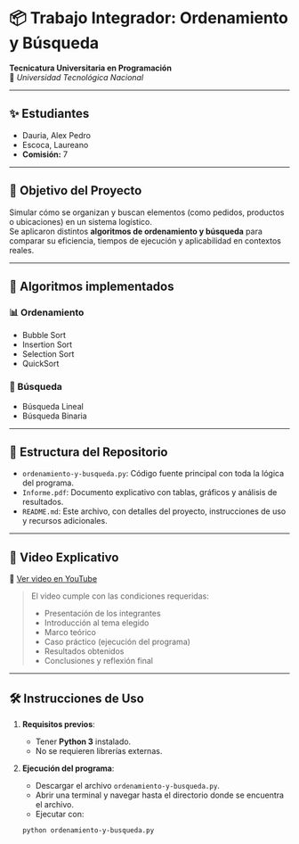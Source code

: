 # 📦 Trabajo Integrador: Ordenamiento y Búsqueda  
**Tecnicatura Universitaria en Programación**  
📍 *Universidad Tecnológica Nacional*  

---

## ✨ Estudiantes   
- Dauria, Alex Pedro  
- Escoca, Laureano  
- **Comisión:** 7  

---

## 🎯 Objetivo del Proyecto  
Simular cómo se organizan y buscan elementos (como pedidos, productos o ubicaciones) en un sistema logístico.  
Se aplicaron distintos **algoritmos de ordenamiento y búsqueda** para comparar su eficiencia, tiempos de ejecución y aplicabilidad en contextos reales.

---

## 🧠 Algoritmos implementados  


### 📊 Ordenamiento  
- Bubble Sort  
- Insertion Sort  
- Selection Sort  
- QuickSort

### 🔎 Búsqueda
- Búsqueda Lineal  
- Búsqueda Binaria  

---

## 📂 Estructura del Repositorio  

- `ordenamiento-y-busqueda.py`: Código fuente principal con toda la lógica del programa.  
- `Informe.pdf`: Documento explicativo con tablas, gráficos y análisis de resultados.  
- `README.md`: Este archivo, con detalles del proyecto, instrucciones de uso y recursos adicionales.  

---

## 🎥 Video Explicativo

🔗 [Ver video en YouTube](https://www.youtube.com/watch?v=272VkBLozHU)

> El video cumple con las condiciones requeridas:
> - Presentación de los integrantes
> - Introducción al tema elegido
> - Marco teórico
> - Caso práctico (ejecución del programa)
> - Resultados obtenidos
> - Conclusiones y reflexión final

---

## 🛠 Instrucciones de Uso

1. **Requisitos previos**:  
   - Tener **Python 3** instalado.  
   - No se requieren librerías externas.

2. **Ejecución del programa**:  
   - Descargar el archivo `ordenamiento-y-busqueda.py`.  
   - Abrir una terminal y navegar hasta el directorio donde se encuentra el archivo.  
   - Ejecutar con:
   

   ```bash
   python ordenamiento-y-busqueda.py

